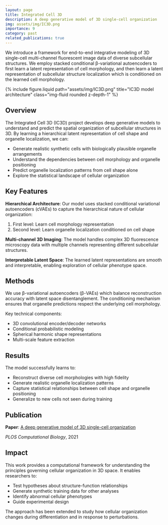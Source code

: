 ```yaml
---
layout: page
title: Integrated Cell 3D
description: A deep generative model of 3D single-cell organization
img: assets/img/IC3D.png
importance: 9
category: past
related_publications: true
---
```


We introduce a framework for end-to-end integrative modeling of 3D single-cell multi-channel fluorescent image data of diverse subcellular structures. We employ stacked conditional β-variational autoencoders to first learn a latent representation of cell morphology, and then learn a latent representation of subcellular structure localization which is conditioned on the learned cell morphology.

<div class="row">
    <div class="col-sm mt-3 mt-md-0">
        {% include figure.liquid path="assets/img/IC3D.png" title="IC3D model architecture" class="img-fluid rounded z-depth-1" %}
    </div>
</div>

## Overview

The Integrated Cell 3D (IC3D) project develops deep generative models to understand and predict the spatial organization of subcellular structures in 3D. By learning a hierarchical latent representation of cell shape and organelle localization, we can:

- Generate realistic synthetic cells with biologically plausible organelle arrangements
- Understand the dependencies between cell morphology and organelle positioning
- Predict organelle localization patterns from cell shape alone
- Explore the statistical landscape of cellular organization

## Key Features

**Hierarchical Architecture**: Our model uses stacked conditional variational autoencoders (cVAEs) to capture the hierarchical nature of cellular organization:
1. First level: Learn cell morphology representation
2. Second level: Learn organelle localization conditioned on cell shape

**Multi-channel 3D Imaging**: The model handles complex 3D fluorescence microscopy data with multiple channels representing different subcellular structures.

**Interpretable Latent Space**: The learned latent representations are smooth and interpretable, enabling exploration of cellular phenotype space.

## Methods

We use β-variational autoencoders (β-VAEs) which balance reconstruction accuracy with latent space disentanglement. The conditioning mechanism ensures that organelle predictions respect the underlying cell morphology.

Key technical components:
- 3D convolutional encoder/decoder networks
- Conditional probabilistic modeling
- Spherical harmonic shape representations
- Multi-scale feature extraction

## Results

The model successfully learns to:
- Reconstruct diverse cell morphologies with high fidelity
- Generate realistic organelle localization patterns
- Capture statistical relationships between cell shape and organelle positioning
- Generalize to new cells not seen during training

## Publication

**Paper**: [A deep generative model of 3D single-cell organization](https://journals.plos.org/ploscompbiol/article?id=10.1371/journal.pcbi.1009155)

*PLOS Computational Biology*, 2021

## Impact

This work provides a computational framework for understanding the principles governing cellular organization in 3D space. It enables researchers to:
- Test hypotheses about structure-function relationships
- Generate synthetic training data for other analyses
- Identify abnormal cellular phenotypes
- Guide experimental design

The approach has been extended to study how cellular organization changes during differentiation and in response to perturbations.